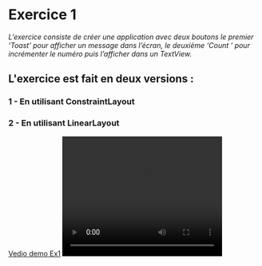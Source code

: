 # Exercice 1 
*L’exercice consiste de créer une application avec deux boutons le premier ‘Toast’ pour afficher un message dans l’écran, le deuxième ‘Count ’ pour incrémenter le numéro puis l’afficher dans un TextView.*
## L'exercice est fait en deux versions :
### 1 - En utilisant **ConstraintLayout**
### 2 - En utilisant **LinearLayout**
[Vedio demo Ex1](./HelloToastVid.mp4)
<video width="320" height="240" controls>
  <source src="./HelloToastVid.mp4" type="video/mp4">
</video>